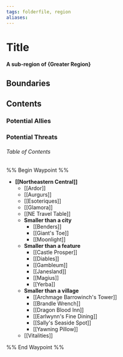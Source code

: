 ```yaml
---
tags: folderfile, region
aliases:
---
```

# Title
#### A sub-region of {Greater Region}
## Boundaries
## Contents
### Potential Allies
### Potential Threats
###### Table of Contents
%% Begin Waypoint %%
- **[[Northeastern Central]]**
	- [[Ardor]]
	- [[Aurgurs]]
	- [[Esoteriques]]
	- [[Glamora]]
	- [[NE Travel Table]]
	- **Smaller than a city**
		- [[Benders]]
		- [[Giant's Toe]]
		- [[Moonlight]]
	- **Smaller than a feature**
		- [[Castle Prosper]]
		- [[Diables]]
		- [[Gambleum]]
		- [[Janesland]]
		- [[Magius]]
		- [[Yerba]]
	- **Smaller than a village**
		- [[Archmage Barrowinch's Tower]]
		- [[Brandle Wrench]]
		- [[Dragon Blood Inn]]
		- [[Earlwynn's Fine Dining]]
		- [[Sally's Seaside Spot]]
		- [[Yawning Pillow]]
	- [[Vitalities]]

%% End Waypoint %%
